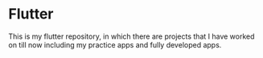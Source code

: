 # Flutter
This is my flutter repository, in which there are projects that I have worked on till now including my practice apps and fully developed apps.
